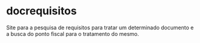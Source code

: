 # docrequisitos
Site para a pesquisa de requisitos para tratar um determinado documento e a busca do ponto fiscal para o tratamento do mesmo.
